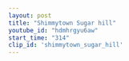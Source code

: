 ```yaml
---
layout: post
title: "Shimmytown Sugar hill"
youtube_id: "hdmhrgyu6aw"
start_time: "314"
clip_id: 'shimmytown_sugar_hill'
---
```

